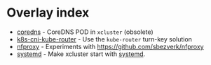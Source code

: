 # Overlay index

 * [coredns](./coredns/README.md) -  CoreDNS POD in `xcluster` (obsolete) 
 * [k8s-cni-kube-router](./k8s-cni-kube-router/README.md) -  Use the `kube-router` turn-key solution 
 * [nfproxy](./nfproxy/README.md) -  Experiments with https://github.com/sbezverk/nfproxy 
 * [systemd](./systemd/README.md) -  Make xcluster start with [systemd](https://www.freedesktop.org/wiki/Software/systemd/). 
